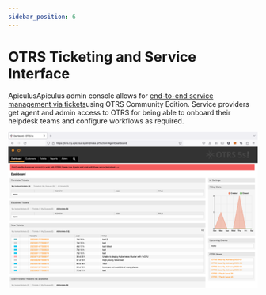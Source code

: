 ```yaml
---
sidebar_position: 6
---
```

# OTRS Ticketing and Service Interface

ApiculusApiculus admin console allows for [end-to-end service management via tickets](\docs\Administration\SupportManagement\End-to-endSupportUsingOTRS)using OTRS Community Edition. Service providers get agent and admin access to OTRS for being able to onboard their helpdesk teams and configure workflows as required.

![OTRS Ticketing and Service Interface](img/OTRSTicketingandServiceInterface.png)